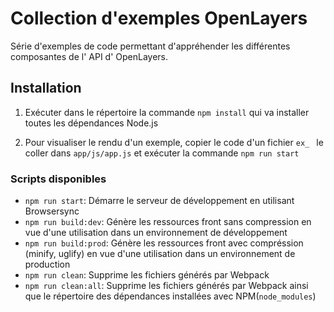 # Collection d'exemples OpenLayers

Série d'exemples de code permettant d'appréhender les différentes composantes de l' API d' OpenLayers.


## Installation

1. Exécuter dans le répertoire la commande `npm install`  qui va installer toutes les dépendances Node.js

2. Pour visualiser le rendu d'un exemple, copier le code d'un fichier `ex_ ` le coller dans  `app/js/app.js` et exécuter la commande `npm run start` 


### Scripts disponibles
 
- `npm run start`: Démarre le serveur de développement en utilisant Browsersync
- `npm run build:dev`: Génère les ressources front sans compression en vue d'une utilisation dans un environnement de développement
- `npm run build:prod`: Génère les ressources front avec compréssion (minify, uglify) en vue d'une utilisation dans un environnement de production
- `npm run clean`: Supprime les fichiers générés par Webpack
- `npm run clean:all`: Supprime les fichiers générés par Webpack ainsi que le répertoire des dépendances installées avec NPM(`node_modules`)